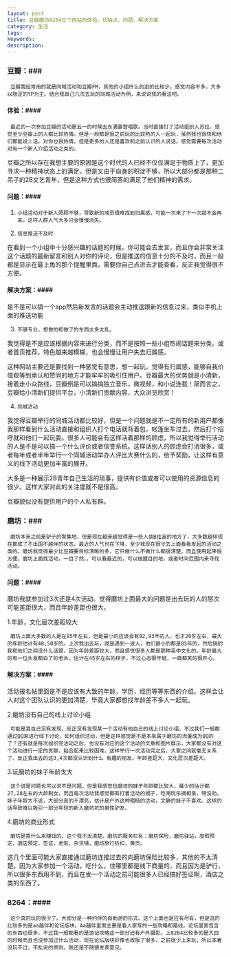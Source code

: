 ```yaml
---
layout: post
title: 豆瓣磨坊8264三个网站的体验，优缺点，问题，解决方案
category: 生活
tags: 
keywords: 
description: 
---
```


### 豆瓣：###

     豆瓣我经常用的就是同城活动和豆瓣FM，其他的小组什么的逛的比较少。感觉内容不多，大多以隐涩的YP为主。结合我自己几次去玩的同城活动为例，来说说我的看法吧。

#### 体验：####
     最近的一次参加豆瓣的活动是五一的时候去东涌露营唱歌。当时直接打了活动组织人苏拉，感觉至少豆瓣上的人都比较热情。但是一般都是很之前玩的比较熟的人一起玩，虽然我也很快和他们都能说上话，对你也很热情，但是更多的人还是喜欢和之前认识的人说话。感觉需要每次活动对有一个新人介绍活动之类的。

豆瓣之所以存在我想主要的原因是这个时代的人已经不仅仅满足于物质上了，更加寻求一种精神状态上的满足，但是又由于自身的积淀不够，所以大部分都是那种二吊子的2B文艺青年，但是这种方式也很简答的满足了他们精神的需求。

#### 问题：####

1.     小组活动对于新人照顾不够，导致新的成员很难找到归属感，可能一次来了下一次就不会再来。这样人群人气大多只会慢慢流失。

2.     信息推送不及时

在看到一个小组中十分感兴趣的话题的时候，你可能会去发言，而且你会非常关注这个话题的最新留言和别人对你的评论，但是推送的信息十分的不及时，而且一般都是显示在最上角的那个提醒里面，需要你自己点进去才能查看，反正我觉得很不方便。

#### 解决方案：####

是不是可以搞一个app然后新发言的话题会主动推送跟新的信息过来，类似手机上面的推送功能

3.     不够专业，想做的和做了的东西太多太乱。

我觉得是不是应该根据内容来进行分类，而不是按照一些小组热闹话题来分类。或者首页推荐。特色越来越模糊，也会慢慢让用户失去归属感。

这种网站主要还是要找到一种感觉有意思，想一起玩，觉得有归属感，能够自我价值观等到承认和赞同的地方才能牢牢的吸引住用户。豆瓣最大的优势就是小清新，接着走小众路线，豆瓣倒是可以搞搞独立音乐，微视频，和小说连载！简而言之，豆瓣给小清新们提供平台，小清新们贡献内容，大众浏览欣赏！

4.     同城活动

我觉得豆瓣举行的同城活动都比较好，但是一个问题就是不一定所有的新用户都像我那样看到什么活动直接和组织人打个电话就背着包，帐篷坐车过去，然后打个招呼就和他们一起玩耍。很多人可能会有这样活着那样的顾虑，所以我觉得举行活动的人是不是可以搞一个什么评价或者信誉系统。这样话别人的顾虑会打消很多，或者每年或者半年举行一个同城活动举办人评比大赛什么的，给予奖励，让这样有意义的线下活动更加丰富的展开。

大多是一种展示2B青年自己生活的琐事，提供有价值或者可以使用的资源信息的很少。这样大家对此的关注度就不是很高。

豆瓣貌似没有提供用户的个人私有群。


### 磨坊：###
     
     磨坊本来之前是驴子的聚集地，但是现在越来越觉得是一些人装B炫富的地方了，大多数越伴现在都成了不出国不越伴的状态，最近的人气也在下降，至少我现在很少去上面看看发起的活动之类的。磨坊我觉得最少比豆瓣要目标清晰的多，它只做什么不做什么都很清楚，而且使用起来很方便。磨坊上面找活动，一目了然。，可以看最近的，可以根据目的地，或者时间范围内来寻找活动。

#### 问题：####

磨坊我就参加过3次还是4次活动。觉得磨坊上面最大的问题是出去玩的人的层次可能差距很大，而且年龄差距也很大。

1.年龄，文化层次差距较大
     
     磨坊上面大多数的人是在85年左右，但是最小的应该会有92,93年的人，也才20岁左右，最大的年龄估计有40,50岁的。上次我出去玩，就是遇到一波人，他们最小的都是85年的，然后搞的我和他们之间没什么话题，因为年龄差距较大，而且感觉很多人都是那种高中文化的。年龄最大的有一位头发都白了的老头，估计在45岁左右的样子，不过心态很年轻，一直都笑的很开心。

#### 解决方案：####

活动报名帖里面是不是应该有大致的年龄，学历，经历等等东西的介绍。这样会让人对这个团队认识的更加清楚，毕竟大家都想找年龄差不多人一起玩。

2.磨坊没有自己的线上讨论小组
     
     可能是我自己没有发现，反正没有发现某一个活动有他自己的线上讨论小组，不过我们一般都通过QQ来进行线下讨论，如何组织活动，但是这样感觉是不是本来属于磨坊的流量成为QQ的了？还有就是每次组织完活动之后，也没有对应的这个活动的文章和图片展示，大家都没有对这个活动进行一定的贡献，粘合起来比较困难，这样举行一次活动完之后，大家之间就毫无关系了。反正我出去的这3,4次都没认识到什么 有趣的朋友。年龄差距大，文化层次差距大。

3.玩磨坊的妹子年龄太大
    
     这个说是问题也可以说不是问题，但是我感觉玩磨坊的妹子年龄都比较大，最少的估计都27,28左右的大龄剩女，而且每次活动我感觉都有打着活动的幌子，吃喝玩乐搞相亲，特没劲。妹子年龄大不说，大部分真的不漂亮，估计是户外这种粗糙的活动，文静的妹子不喜欢。这样的话导致难以吸引一部分年轻的新入磨坊坑的男性驴友。

4.磨坊的商业形式
     
     磨坊是靠什么来赚钱的，这个我不太清楚。磨坊的服务栏有：磨坊保险，磨坊驿站，度假预定，酒店预定，签证，老街，杂货铺，磨坊旅行折扣，黄页。

这几个里面可能大家直接通过磨坊连接过去的向磨坊保险比较多，其他的不太清楚。因为大家参加一个活动，吃什么，住哪里都是线下商量的，而且因为是驴行，所以很多东西用不到，而且在发一个活动之前可能很多人已经搞好签证啊，酒店之类的东西了。    

### 8264：####

     这个真的玩的很少了。大部分是一种约伴的自助游的形式。这个上面也是应有尽有，但是逛的比较多的是aa越伴和论坛版块。Aa越伴里面主要是看人家写的一些攻略和路线。论坛里面包含的东西也很多，不过我一般都看的是游记攻略这一部分还有户外摄影。上8264比较多的是大四的时候而且也没参加过什么活动，现在论坛版块好像也改版了很多，之前很少上来玩，所以本着没玩不过，不乱说的原则，我还是不随便发表意见。